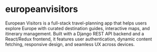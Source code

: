 # europeanvisitors
European Visitors is a full-stack travel-planning app that helps users explore Europe with curated destination guides, interactive maps, and itinerary management.   Built with a Django REST API backend and a React/Redux frontend, it features user authentication, dynamic content fetching, responsive design, and seamless UX across devices.  
